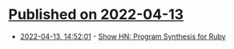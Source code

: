 # [Published on 2022-04-13](index.md)

* [2022-04-13, 14:52:01](https://news.ycombinator.com/item?id=31015363) - [Show HN: Program Synthesis for Ruby](https://github.com/ngsankha/rbsyn)
